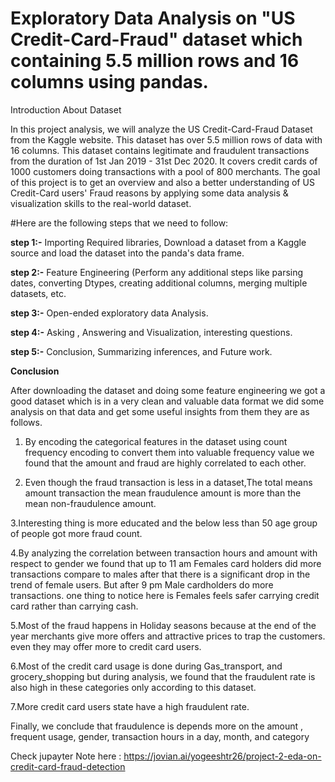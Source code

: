 # Exploratory Data Analysis on  "US Credit-Card-Fraud" dataset which containing 5.5 million rows and 16 columns using pandas.

Introduction About Dataset

In this project analysis, we will analyze the US Credit-Card-Fraud Dataset from the Kaggle website. This dataset has over 5.5 million rows of data with 16 columns. This dataset contains legitimate and fraudulent transactions from the duration of 1st Jan 2019 - 31st Dec 2020. It covers credit cards of 1000 customers doing transactions with a pool of 800 merchants. The goal of this project is to get an overview and also a better understanding of US Credit-Card users' Fraud reasons by applying some data analysis & visualization skills to the real-world dataset.

#Here are the following steps that we need to follow:

**step 1:-** Importing Required libraries, Download a dataset from a Kaggle source and load the dataset into the panda's data frame.

**step 2:-** Feature Engineering (Perform any additional steps like parsing dates, converting Dtypes, creating additional columns, merging multiple datasets, etc.

**step 3:-** Open-ended exploratory data Analysis.

**step 4:-** Asking , Answering and Visualization, interesting questions.

**step 5:-** Conclusion, Summarizing inferences, and Future work.


**Conclusion**

 After downloading the dataset and doing some feature engineering we got a good dataset which is in a very clean and valuable data format we did some analysis on that data and get some useful insights from them they are as follows.

1. By encoding the categorical features in the dataset using count frequency encoding to convert them into valuable frequency value we found that the amount and fraud are highly correlated to each other.

2. Even though the fraud transaction is less in a dataset,The total means amount transaction the mean fraudulence amount is more than the mean non-fraudulence amount.

3.Interesting thing is more educated and the below less than 50 age group of people got more fraud count.

4.By analyzing the correlation between transaction hours and amount with respect to gender we found that up to 11 am Females card holders did more transactions compare to males after that there is a significant drop in the trend of female users. But after 9 pm Male cardholders do more transactions. one thing to notice here is Females feels safer carrying credit card rather than carrying cash.

5.Most of the fraud happens in Holiday seasons because at the end of the year merchants give more offers and attractive prices to trap the customers. even they may offer more to credit card users.

6.Most of the credit card usage is done during Gas_transport, and grocery_shopping but during analysis, we found that the fraudulent rate is also high in these categories only according to this dataset.

7.More credit card users state have a high fraudulent rate.

Finally, we conclude that fraudulence is depends more on the amount , frequent usage, gender, transaction hours in a day, month, and category



Check jupayter Note here : https://jovian.ai/yogeeshtr26/project-2-eda-on-credit-card-fraud-detection
